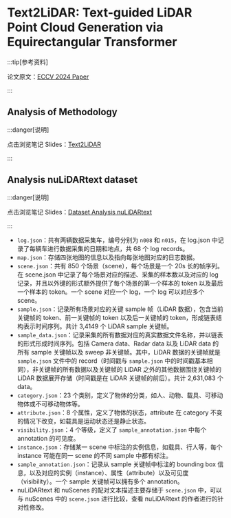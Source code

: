 # Text2LiDAR: Text-guided LiDAR Point Cloud Generation via Equirectangular Transformer

:::tip[参考资料]

论文原文：[ECCV 2024 Paper](https://www.ecva.net/papers/eccv_2024/papers_ECCV/papers/07328.pdf)

:::

## Analysis of Methodology

:::danger[说明]

点击浏览笔记 Slides：[Text2LiDAR](./Text2LiDAR.pdf)

:::

## Analysis nuLiDARtext dataset

:::danger[说明]

点击浏览笔记 Slides：[Dataset Analysis nuLiDARtext](./Dataset%20Analysis%20nuLiDARtext.pdf)

:::

- `log.json`：共有两辆数据采集车，编号分别为 `n008` 和 `n015`，在 log.json 中记录了每辆车进行数据采集的日期和地点，共 68 个 log records。
- `map.json`：存储四张地图的信息以及指向每张地图对应的日志数据。
- `scene.json`：共有 850 个场景（scene），每个场景是一个 20s 长的帧序列。在 scene.json 中记录了每个场景对应的描述、采集的样本数以及对应的 log 记录，并且以外键的形式额外提供了每个场景的第一个样本的 token 以及最后一个样本的 token。一个 scene 对应一个 log，一个 log 可以对应多个 scene。
- `sample.json`：记录所有场景对应的关键 sample 帧（LiDAR 数据），包含当前关键帧的 token、前一关键帧的 token 以及后一关键帧的 token，形成链表结构表示时间序列。共计 3,4149 个 LiDAR sample 关键帧。
- `sample_data.json`：记录采集的所有数据对应的真实数据文件名称，并以链表的形式形成时间序列。包括 Camera data、Radar data 以及 LiDAR data 的所有 sample 关键帧以及 sweep 非关键帧。其中，LiDAR 数据的关键帧就是 `sample.json` 文件中的 record（时间戳与 `sample.json` 中的时间戳基本相同），非关键帧的所有数据以及关键帧的 LiDAR 之外的其他数据围绕关键帧的 LiDAR 数据展开存储（时间戳是在 LiDAR 关键帧的前后）。共计 2,631,083 个 data。
- `category.json`：23 个类别，定义了物体的分类，如人、动物、载具、可移动物体或不可移动物体等。
- `attribute.json`：8 个属性，定义了物体的状态，attribute 在 category 不变的情况下改变，如载具是运动状态还是静止状态。
- `visibility.json`：4 个等级，定义了 `sample_annotation.json` 中每个 annotation 的可见度。
- `instance.json`：存储某一 scene 中标注的实例信息，如载具、行人等，每个 instance 可能在同一 scene 的不同 sample 中都有标注。
- `sample_annotation.json`：记录从 sample 关键帧中标注的 bounding box 信息，以及对应的实例（instance）、属性（attribute）以及可见度（visibility）。一个 sample 关键帧可以拥有多个 annotation。
- nuLiDARtext 和 nuScenes 的配对文本描述主要存储于 `scene.json` 中，可以与 nuScenes 中的 `scene.json` 进行比较，查看 nuLiDARtext 的作者进行的针对性修改。
